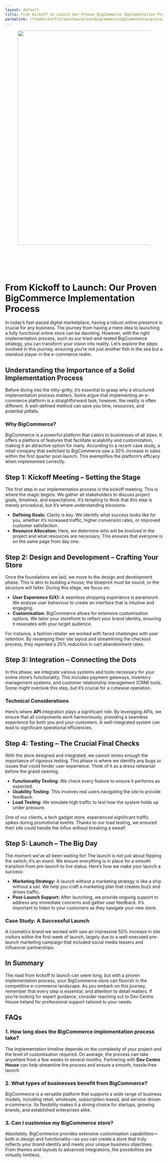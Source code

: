 ```yaml
---
layout: default
title: From Kickoff to Launch Our Proven BigCommerce Implementation Process
permalink: /fromkickofftolaunchourprovenbigcommerceimplementationprocess/
---
```



<div class="wp-block-columns alignwide is-layout-flex wp-container-core-columns-is-layout-8ba3830c wp-block-columns-is-layout-flex" style="margin-top:0;margin-bottom:0;padding-right:0;padding-left:0">
<div class="wp-block-column is-layout-flow wp-block-column-is-layout-flow" style="flex-basis:70%">
<div class="wp-block-group has-global-padding is-layout-constrained wp-block-group-is-layout-constrained"><figure class="alignwide wp-block-post-featured-image" style="padding-bottom:2vh;"><img alt="" class="attachment-post-thumbnail size-post-thumbnail wp-post-image" decoding="async" fetchpriority="high" height="686" sizes="(max-width: 1200px) 100vw, 1200px" src="https://www.devcentrehouse.eu/blogs/wp-content/uploads/2025/08/featured-1754397429467.jpg" srcset="https://www.devcentrehouse.eu/blogs/wp-content/uploads/2025/08/featured-1754397429467.jpg 1200w, https://www.devcentrehouse.eu/blogs/wp-content/uploads/2025/08/featured-1754397429467-300x172.jpg 300w, https://www.devcentrehouse.eu/blogs/wp-content/uploads/2025/08/featured-1754397429467-1024x585.jpg 1024w, https://www.devcentrehouse.eu/blogs/wp-content/uploads/2025/08/featured-1754397429467-768x439.jpg 768w" style="border-radius:0px;object-fit:cover;" width="1200"/></figure>
<h1 class="alignwide wp-block-post-title has-x-large-font-size">From Kickoff to Launch: Our Proven BigCommerce Implementation Process</h1>
<div aria-hidden="true" class="wp-block-spacer" style="height:var(--wp--preset--spacing--10)"></div>
</div>
<div class="wp-block-group has-global-padding is-layout-constrained wp-block-group-is-layout-constrained"><div class="entry-content alignwide wp-block-post-content has-global-padding is-layout-constrained wp-container-core-post-content-is-layout-a5dd074b wp-block-post-content-is-layout-constrained"><p>In today’s fast-paced digital marketplace, having a robust online presence is crucial for any business. The journey from having a mere idea to launching a fully functional online store can be daunting. However, with the right implementation process, such as our tried-and-tested BigCommerce strategy, you can transform your vision into reality. Let’s explore the steps involved in this journey, ensuring you’re not just another fish in the sea but a standout player in the e-commerce realm.</p>
<h2>Understanding the Importance of a Solid Implementation Process</h2>
<p>Before diving into the nitty-gritty, it’s essential to grasp why a structured implementation process matters. Some argue that implementing an e-commerce platform is a straightforward task; however, the reality is often different. A well-defined method can save you time, resources, and potential pitfalls.</p>
<h3>Why BigCommerce?</h3>
<p>BigCommerce is a powerful platform that caters to businesses of all sizes. It offers a plethora of features that facilitate scalability and customization, making it an attractive option for many. According to a recent case study, a retail company that switched to BigCommerce saw a 30% increase in sales within the first quarter post-launch. This exemplifies the platform’s efficacy when implemented correctly.</p>
<h2>Step 1: Kickoff Meeting – Setting the Stage</h2>
<p>The first step in our implementation process is the kickoff meeting. This is where the magic begins. We gather all stakeholders to discuss project goals, timelines, and expectations. It’s tempting to think that this step is merely procedural, but it’s where understanding blossoms.</p>
<ul>
<li><strong>Defining Goals:</strong> Clarity is key. We identify what success looks like for you, whether it’s increased traffic, higher conversion rates, or improved customer satisfaction.</li>
<li><strong>Resource Allocation:</strong> Here, we determine who will be involved in the project and what resources are necessary. This ensures that everyone is on the same page from day one.</li>
</ul>
<h2>Step 2: Design and Development – Crafting Your Store</h2>
<p>Once the foundations are laid, we move to the design and development phase. This is akin to building a house; the blueprint must be sound, or the structure will falter. During this stage, we focus on:</p>
<ul>
<li><strong>User Experience (UX):</strong> A seamless shopping experience is paramount. We analyse user behaviour to create an interface that is intuitive and engaging.</li>
<li><strong>Customisation:</strong> BigCommerce allows for extensive customisation options. We tailor your storefront to reflect your brand identity, ensuring it resonates with your target audience.</li>
</ul>
<p>For instance, a fashion retailer we worked with faced challenges with user retention. By revamping their site layout and streamlining the checkout process, they reported a 25% reduction in cart abandonment rates.</p>
<h2>Step 3: Integration – Connecting the Dots</h2>
<p>In this phase, we integrate various systems and tools necessary for your online store’s functionality. This includes payment gateways, inventory management systems, and customer relationship management (CRM) tools. Some might overlook this step, but it’s crucial for a cohesive operation.</p>
<h3>Technical Considerations</h3>
<p>Here’s where <strong>API</strong> integration plays a significant role. By leveraging APIs, we ensure that all components work harmoniously, providing a seamless experience for both you and your customers. A well-integrated system can lead to significant operational efficiencies.</p>
<h2>Step 4: Testing – The Crucial Final Checks</h2>
<p>With the store designed and integrated, we cannot stress enough the importance of rigorous testing. This phase is where we identify any bugs or issues that could hinder user experience. Think of it as a dress rehearsal before the grand opening.</p>
<ul>
<li><strong>Functionality Testing:</strong> We check every feature to ensure it performs as expected.</li>
<li><strong>Usability Testing:</strong> This involves real users navigating the site to provide feedback.</li>
<li><strong>Load Testing:</strong> We simulate high traffic to test how the system holds up under pressure.</li>
</ul>
<p>One of our clients, a tech gadget store, experienced significant traffic spikes during promotional events. Thanks to our load testing, we ensured their site could handle the influx without breaking a sweat!</p>
<h2>Step 5: Launch – The Big Day</h2>
<p>The moment we’ve all been waiting for! The launch is not just about flipping the switch; it’s an event. We ensure everything is in place for a smooth transition from pre-launch to live status. Here’s how we make your launch a success:</p>
<ul>
<li><strong>Marketing Strategy:</strong> A launch without a marketing strategy is like a ship without a sail. We help you craft a marketing plan that creates buzz and drives traffic.</li>
<li><strong>Post-Launch Support:</strong> After launching, we provide ongoing support to address any immediate concerns and gather user feedback. It’s important to listen to your customers as they navigate your new store.</li>
</ul>
<h3>Case Study: A Successful Launch</h3>
<p>A cosmetics brand we worked with saw an impressive 50% increase in site visitors within the first week of launch, largely due to a well-executed pre-launch marketing campaign that included social media teasers and influencer partnerships.</p>
<h2>In Summary</h2>
<p>The road from kickoff to launch can seem long, but with a proven implementation process, your BigCommerce store can flourish in the competitive e-commerce landscape. As you embark on this journey, remember that every step is essential, and attention to detail matters. If you’re looking for expert guidance, consider reaching out to Dev Centre House Ireland for professional support tailored to your needs.</p>
<h2>FAQs</h2>
<h3>1. How long does the BigCommerce implementation process take?</h3>
<p>The implementation timeline depends on the complexity of your project and the level of customisation required. On average, the process can take anywhere from a few weeks to several months. Partnering with <strong data-end="406" data-start="386">Dev Centre House</strong> can help streamline the process and ensure a smooth, hassle‑free launch</p>
<h3>2. What types of businesses benefit from BigCommerce?</h3>
<p>BigCommerce is a versatile platform that supports a wide range of business models, including retail, wholesale, subscription-based, and service-driven e‑commerce. Its flexibility makes it a strong choice for startups, growing brands, and established enterprises alike.</p>
<h3>3. Can I customise my BigCommerce store?</h3>
<p>Absolutely. BigCommerce provides extensive customisation capabilities—both in design and functionality—so you can create a store that truly reflects your brand identity and meets your unique business objectives. From themes and layouts to advanced integrations, the possibilities are virtually limitless.</p>
</div></div>
</div>
<div class="wp-block-column is-layout-flow wp-block-column-is-layout-flow" style="flex-basis:30%"></div>
</div>
